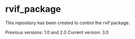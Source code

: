 # rvif_package
This repository has been created to control the rvif package.

Previous versions: 1.0 and 2.0
Current version: 3.0
